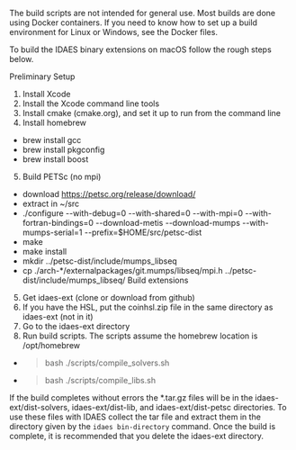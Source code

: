 The build scripts are not intended for general use. Most builds are done using
Docker containers. If you need to know how to set up a build environment for
Linux or Windows, see the Docker files.

To build the IDAES binary extensions on macOS follow the rough steps below.

Preliminary Setup
1. Install Xcode
2. Install the Xcode command line tools
3. Install cmake (cmake.org), and set it up to run from the command line
4. Install homebrew
  * brew install gcc
  * brew install pkgconfig
  * brew install boost
5. Build PETSc (no mpi)
  * download https://petsc.org/release/download/
  * extract in ~/src
  * ./configure --with-debug=0 --with-shared=0 --with-mpi=0 --with-fortran-bindings=0 --download-metis --download-mumps --with-mumps-serial=1 --prefix=$HOME/src/petsc-dist
  * make
  * make install
  * mkdir ../petsc-dist/include/mumps_libseq
  * cp ./arch-*/externalpackages/git.mumps/libseq/mpi.h ../petsc-dist/include/mumps_libseq/
Build extensions
5. Get idaes-ext (clone or download from github)
6. If you have the HSL, put the coinhsl.zip file in the same directory as
  idaes-ext (not in it)
7. Go to the idaes-ext directory
8. Run build scripts.  The scripts assume the homebrew location is /opt/homebrew
  * > bash ./scripts/compile_solvers.sh
  * > bash ./scripts/compile_libs.sh

If the build completes without errors the *.tar.gz files will be in the
idaes-ext/dist-solvers, idaes-ext/dist-lib, and idaes-ext/dist-petsc directories.
To use these files with IDAES collect the tar file and extract them in the
directory given by the ``idaes bin-directory`` command. Once the build is
complete, it is recommended that you delete the idaes-ext directory.  
